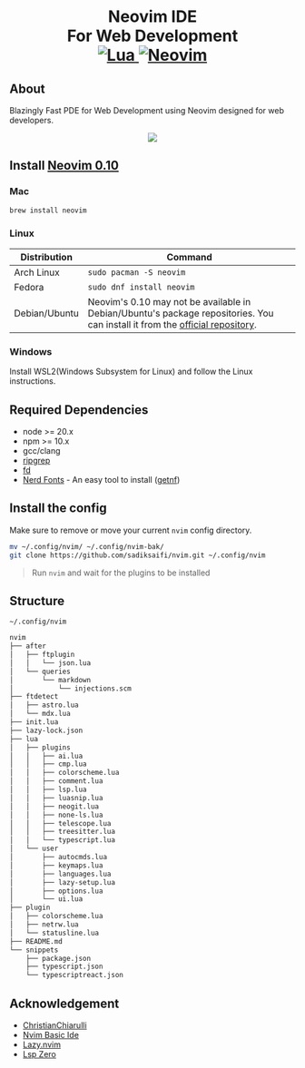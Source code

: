 <h1 align="center">Neovim IDE<br> For Web Development
<br>
<a href="https://www.lua.org/">
<img
    alt="Lua"
    src="https://img.shields.io/badge/lua-%232C2D72.svg?style=for-the-badge&logo=lua&logoColor=white">
</a>
<a href="https://github.com/neovim/neovim">
<img
    alt="Neovim"
    src="https://img.shields.io/badge/NeoVim-%2357A143.svg?&style=for-the-badge&logo=neovim&logoColor=white">
</a>
</h1>

## About

Blazingly Fast PDE for Web Development using Neovim designed for web developers.

<div id="gif-container" style="display: flex; justify-content: center; align-items: center;">
  <img src="https://data.sadiksaifi.dev/Screenshots/Neovim.gif" loop autoplay>
</div>

## Install [Neovim 0.10](https://github.com/neovim/neovim/releases/tag/v0.10.0)

### Mac
```sh
brew install neovim
```

### Linux

| Distribution | Command |
| ------------ | ------- |
| Arch Linux | `sudo pacman -S neovim` |
| Fedora | `sudo dnf install neovim` |
| Debian/Ubuntu | Neovim's 0.10 may not be available in Debian/Ubuntu's package repositories. You can install it from the [official repository](https://github.com/neovim/neovim/releases/tag/v0.10.0). |

### Windows
Install WSL2(Windows Subsystem for Linux) and follow the Linux instructions.

## Required Dependencies
- node >= 20.x
- npm >= 10.x
- gcc/clang
- [ripgrep](https://github.com/BurntSushi/ripgrep)
- [fd](https://github.com/sharkdp/fd)
- [Nerd Fonts](https://www.nerdfonts.com/) - An easy tool to install ([getnf](https://github.com/ronniedroid/getnf))

## Install the config

Make sure to remove or move your current `nvim` config directory.

```sh
mv ~/.config/nvim/ ~/.config/nvim-bak/
git clone https://github.com/sadiksaifi/nvim.git ~/.config/nvim
```
> Run `nvim` and wait for the plugins to be installed

## Structure
`~/.config/nvim`

```sh
nvim
├── after
│   ├── ftplugin
│   │   └── json.lua
│   └── queries
│       └── markdown
│           └── injections.scm
├── ftdetect
│   ├── astro.lua
│   └── mdx.lua
├── init.lua
├── lazy-lock.json
├── lua
│   ├── plugins
│   │   ├── ai.lua
│   │   ├── cmp.lua
│   │   ├── colorscheme.lua
│   │   ├── comment.lua
│   │   ├── lsp.lua
│   │   ├── luasnip.lua
│   │   ├── neogit.lua
│   │   ├── none-ls.lua
│   │   ├── telescope.lua
│   │   ├── treesitter.lua
│   │   └── typescript.lua
│   └── user
│       ├── autocmds.lua
│       ├── keymaps.lua
│       ├── languages.lua
│       ├── lazy-setup.lua
│       ├── options.lua
│       └── ui.lua
├── plugin
│   ├── colorscheme.lua
│   ├── netrw.lua
│   └── statusline.lua
├── README.md
└── snippets
    ├── package.json
    ├── typescript.json
    └── typescriptreact.json
```

## Acknowledgement
- [ChristianChiarulli](https://github.com/ChristianChiarulli)
- [Nvim Basic Ide](https://github.com/lunarvim/nvim-basic-ide)
- [Lazy.nvim](https://github.com/folke/lazy.nvim)
- [Lsp Zero](https://github.com/VonHeikemen/lsp-zero.nvim)
